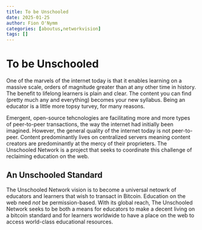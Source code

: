 ```yaml
---
title: To be Unschooled
date: 2025-01-25 
author: Fion O'Nymm
categories: [aboutus,networkvision]
tags: []
---
```


# To be Unschooled

One of the marvels of the internet today is that it enables learning on a massive scale, orders of magnitude greater than at any other time in history. The benefit to lifelong learners is plain and clear. The content you can find (pretty much any and everything) becomes your new syllabus. Being an educator is a little more topsy turvey, for many reasons. 

Emergent, open-source tehcnologies are facilitating more and more types of peer-to-peer transactions, the way the internet had initially been imagined. However, the general quality of the internet today is not peer-to-peer. Content predominantly lives on centralized servers meaning content creators are predominantly at the mercy of their proprieters. The Unschooled Network is a project that seeks to coordinate this challenge of reclaiming education on the web.     
## An Unschooled Standard
The Unschooled Network vision is to become a universal netowrk of educators and learners that wish to transact in Bitcoin. Education on the web need _not_ be permission-based. With its global reach, The Unschooled Network seeks to be both a means for educators to make a decent living on a bitcoin standard and for learners worldwide to have a place on the web to access world-class educational resources.  
